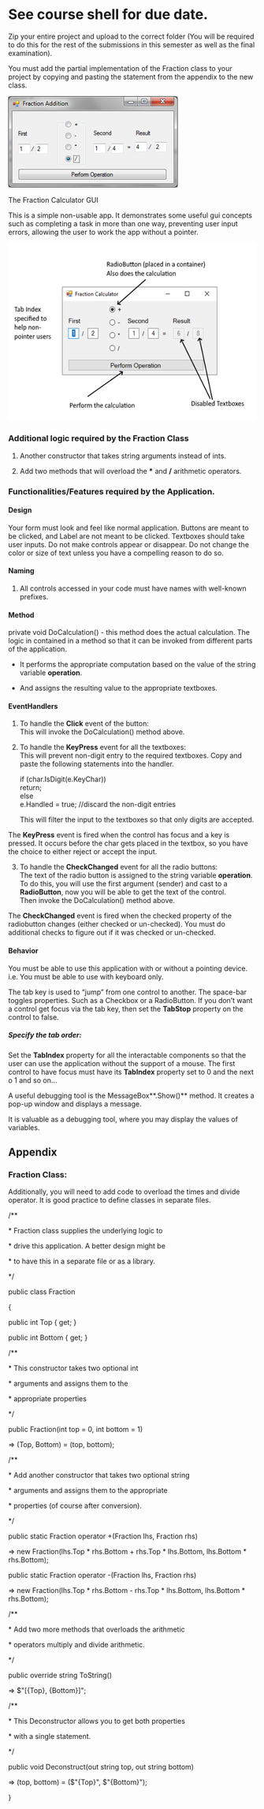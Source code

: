 # See course shell for due date.

Zip your entire project and upload to the correct folder (You will be
required to do this for the rest of the submissions in this semester as
well as the final examination).

You must add the partial implementation of the Fraction class to your
project by copying and pasting the statement from the appendix to the
new class.

<img src="./media/image1.png" style="width:3.58333in;height:1.92708in" />

The Fraction Calculator GUI

This is a simple non-usable app. It demonstrates some useful gui
concepts such as completing a task in more than one way, preventing user
input errors, allowing the user to work the app without a pointer.

<img src="./media/image2.png" style="width:5.60417in;height:3.75556in"
alt="Graphical user interface Description automatically generated" />

### Additional logic required by the Fraction Class

1.  Another constructor that takes string arguments instead of ints.

2.  Add two methods that will overload the **\*** and **/** arithmetic
    operators.

### Functionalities/Features required by the Application.

#### Design

Your form must look and feel like normal application. Buttons are meant
to be clicked, and Label are not meant to be clicked. Textboxes should
take user inputs. Do not make controls appear or disappear. Do not
change the color or size of text unless you have a compelling reason to
do so.

#### Naming

1.  All controls accessed in your code must have names with well-known
    prefixes.

#### Method

private void DoCalculation() - this method does the actual calculation.
The logic in contained in a method so that it can be invoked from
different parts of the application.

- It performs the appropriate computation based on the value of the
  string variable **operation**.

- And assigns the resulting value to the appropriate textboxes.

#### EventHandlers

1.  To handle the **Click** event of the button:  
    This will invoke the DoCalculation() method above.

2.  To handle the **KeyPress** event for all the textboxes:  
    This will prevent non-digit entry to the required textboxes. Copy
    and paste the following statements into the handler.  
      
    <span class="mark">if (char.IsDigit(e.KeyChar))</span>  
    <span class="mark">return;</span>  
    <span class="mark">else</span>  
    <span class="mark">e.Handled = true;</span> //discard the non-digit
    entries  
      
    This will filter the input to the textboxes so that only digits are
    accepted.

The **KeyPress** event is fired when the control has focus and a key is
pressed. It occurs before the char gets placed in the textbox, so you
have the choice to either reject or accept the input.

3.  To handle the **CheckChanged** event for all the radio buttons:  
    The text of the radio button is assigned to the string variable
    **operation**. To do this, you will use the first argument (sender)
    and cast to a **RadioButton**, now you will be able to get the text
    of the control.  
    Then invoke the DoCalculation() method above.

The **CheckChanged** event is fired when the checked property of the
radiobutton changes (either checked or un-checked). You must do
additional checks to figure out if it was checked or un-checked.

#### Behavior

You must be able to use this application with or without a pointing
device. i.e. You must be able to use with keyboard only.

The tab key is used to “jump” from one control to another. The space-bar
toggles properties. Such as a Checkbox or a RadioButton. If you don’t
want a control get focus via the tab key, then set the **TabStop**
property on the control to false.

##### Specify the tab order:

Set the **TabIndex** property for all the interactable components so
that the user can use the application without the support of a mouse.
The first control to have focus must have its **TabIndex** property set
to 0 and the next o 1 and so on…

A useful debugging tool is the MessageBox**.Show()** method. It creates
a pop-up window and displays a message.

It is valuable as a debugging tool, where you may display the values of
variables.

## Appendix

### Fraction Class:

Additionally, you will need to add code to overload the times and divide
operator. It is good practice to define classes in separate files.

/\*\*

\* Fraction class supplies the underlying logic to

\* drive this application. A better design might be

\* to have this in a separate file or as a library.

\*/

public class Fraction

{

public int Top { get; }

public int Bottom { get; }

/\*\*

\* This constructor takes two optional int

\* arguments and assigns them to the

\* appropriate properties

\*/

public Fraction(int top = 0, int bottom = 1)

=\> (Top, Bottom) = (top, bottom);

/\*\*

\* Add another constructor that takes two optional string

\* arguments and assigns them to the appropriate

\* properties (of course after conversion).

\*/

public static Fraction operator +(Fraction lhs, Fraction rhs)

=\> new Fraction(lhs.Top \* rhs.Bottom + rhs.Top \* lhs.Bottom,
lhs.Bottom \* rhs.Bottom);

public static Fraction operator -(Fraction lhs, Fraction rhs)

=\> new Fraction(lhs.Top \* rhs.Bottom - rhs.Top \* lhs.Bottom,
lhs.Bottom \* rhs.Bottom);

/\*\*

\* Add two more methods that overloads the arithmetic

\* operators multiply and divide arithmetic.

\*/

public override string ToString()

=\> \$"\[{Top}, {Bottom}\]";

/\*\*

\* This Deconstructor allows you to get both properties

\* with a single statement.

\*/

public void Deconstruct(out string top, out string bottom)

=\> (top, bottom) = (\$"{Top}", \$"{Bottom}");

}
